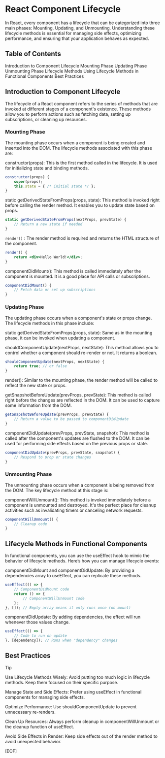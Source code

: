 # React Component Lifecycle

In React, every component has a lifecycle that can be categorized into three main phases: Mounting, Updating, and Unmounting. Understanding these lifecycle methods is essential for managing side effects, optimizing performance, and ensuring that your application behaves as expected.

## Table of Contents
Introduction to Component Lifecycle
Mounting Phase
Updating Phase
Unmounting Phase
Lifecycle Methods
Using Lifecycle Methods in Functional Components
Best Practices

## Introduction to Component Lifecycle
The lifecycle of a React component refers to the series of methods that are invoked at different stages of a component's existence. These methods allow you to perform actions such as fetching data, setting up subscriptions, or cleaning up resources.

### Mounting Phase
The mounting phase occurs when a component is being created and inserted into the DOM. The lifecycle methods associated with this phase are:

constructor(props): This is the first method called in the lifecycle. It is used for initializing state and binding methods.

```jsx
constructor(props) {
    super(props);
    this.state = { /* initial state */ };
}
```

static getDerivedStateFromProps(props, state): This method is invoked right before calling the render method. It enables you to update state based on props.

```jsx
static getDerivedStateFromProps(nextProps, prevState) {
    // Return a new state if needed
}
```

`render()` : The render method is required and returns the HTML structure of the component.

```jsx
render() {
    return <div>Hello World!</div>;
}
```

componentDidMount(): This method is called immediately after the component is mounted. It is a good place for API calls or subscriptions.

```jsx
componentDidMount() {
    // Fetch data or set up subscriptions
}
```

### Updating Phase

The updating phase occurs when a component's state or props change. The lifecycle methods in this phase include:

static getDerivedStateFromProps(props, state): Same as in the mounting phase, it can be invoked when updating a component.

shouldComponentUpdate(nextProps, nextState): This method allows you to control whether a component should re-render or not. It returns a boolean.

```jsx
shouldComponentUpdate(nextProps, nextState) {
    return true; // or false
}
```

render(): Similar to the mounting phase, the render method will be called to reflect the new state or props.

getSnapshotBeforeUpdate(prevProps, prevState): This method is called right before the changes are reflected in the DOM. It can be used to capture some information from the DOM.

```jsx
getSnapshotBeforeUpdate(prevProps, prevState) {
    // Return a value to be passed to componentDidUpdate
}
```

componentDidUpdate(prevProps, prevState, snapshot): This method is called after the component's updates are flushed to the DOM. It can be used for performing side effects based on the previous props or state.

```jsx
componentDidUpdate(prevProps, prevState, snapshot) {
    // Respond to prop or state changes
}
```

### Unmounting Phase

The unmounting phase occurs when a component is being removed from the DOM. The key lifecycle method at this stage is:

componentWillUnmount(): This method is invoked immediately before a component is unmounted and destroyed. It's the perfect place for cleanup activities such as invalidating timers or canceling network requests.

```jsx
componentWillUnmount() {
    // Cleanup code
}
```

## Lifecycle Methods in Functional Components

In functional components, you can use the useEffect hook to mimic the behavior of lifecycle methods. Here’s how you can manage lifecycle events:

componentDidMount and componentDidUpdate: By providing a dependencies array to useEffect, you can replicate these methods.

```jsx
useEffect(() => {
    // ComponentDidMount code
    return () => {
        // ComponentWillUnmount code
    };
}, []); // Empty array means it only runs once (on mount)
```

componentDidUpdate: By adding dependencies, the effect will run whenever those values change.

```jsx
useEffect(() => {
    // Code to run on update
}, [dependency]); // Runs when "dependency" changes
```

## Best Practices

> [!TIP]
>
> Use Lifecycle Methods Wisely: Avoid putting too much logic in lifecycle methods. Keep them focused on their specific purpose.
>
> Manage State and Side Effects: Prefer using useEffect in functional components for managing side effects.
>
> Optimize Performance: Use shouldComponentUpdate to prevent unnecessary re-renders.
>
> Clean Up Resources: Always perform cleanup in componentWillUnmount or the cleanup function of useEffect.
>
> Avoid Side Effects in Render: Keep side effects out of the render method to avoid unexpected behavior.

[EOF]
